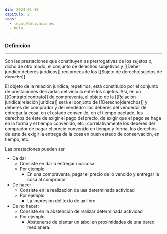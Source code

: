 ```yaml
---
dia: 2024-01-18
capitulo: 2
tags:
  - legal/Obligaciones
  - nota
---
```

### Definición
---
Son las prestaciones que constituyen las prerrogativas de los sujetos o, dicho de otro modo, el conjunto de derechos subjetivos y [[Deber jurídico|deberes jurídicos]] recíprocos de los [[Sujeto de derecho|sujetos de derecho]]

El objeto de la relación jurídica, repetimos, está constituido por el conjunto de prestaciones derivadas del vínculo entre los sujetos. Así, en un [[Contrato|contrato]] de compraventa, el objeto de la [[Relación jurídica|relación jurídica]] será el conjunto de [[Derecho|derechos]] y deberes del comprador y del vendedor: los deberes del vendedor de entregar la cosa, en el estado convenido, en el tiempo pactado, los derechos de éste de exigir el pago del precio, de exigir que el pago se haga en la forma y el tiempo convenido, etc.; correlativamente los deberes del comprador de pagar el precio convenido en tiempo y forma, los derechos de éste de exigir la entrega de la cosa en buen estado de conservación, en tiempo, etc.

Las prestaciones pueden ser
* De dar
	* Consiste en dar o entregar una cosa
	* Por ejemplo
		* En una compraventa, pagar el precio de lo vendido y entregar la cosa al comprador
* De hacer
	* Consiste en la realización de una determinada actividad
	* Por ejemplo
		* La impresión del texto de un libro
* De no hacer:
	* Consiste en la abstención de realizar determinada actividad
	* Por ejemplo
		* Abstenerse de plantar un árbol en proximidades de una pared medianera.